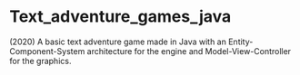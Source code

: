 # Text_adventure_games_java
(2020) A basic text adventure game made in Java with an Entity-Component-System architecture for the engine and Model-View-Controller for the graphics.
